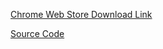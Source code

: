 [Chrome Web Store Download
Link](https://chrome.google.com/webstore/detail/f-trump/icjfmidpjblnpkpjljcgcijhjehdepcm)

[Source Code](https://github.com/chjno/f_trump)
